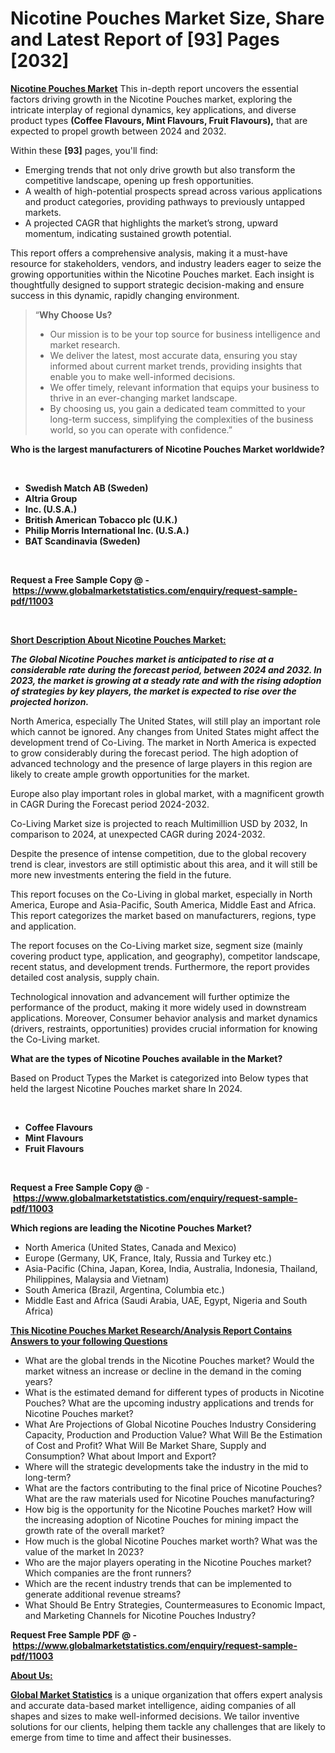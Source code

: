 <h1>Nicotine Pouches Market Size, Share and Latest Report of [93] Pages [2032]</h1>
<p><a href="https://www.globalmarketstatistics.com/market-reports/nicotine-pouches-market-11003"><strong>Nicotine Pouches Market</strong></a> This in-depth report uncovers the essential factors driving growth in the Nicotine Pouches market, exploring the intricate interplay of regional dynamics, key applications, and diverse product types <strong>(Coffee Flavours, Mint Flavours, Fruit Flavours),</strong> that are expected to propel growth between 2024 and 2032.</p>
<p>Within these <strong>[93]</strong> pages, you'll find:</p>
<ul>
<li>Emerging trends that not only drive growth but also transform the competitive landscape, opening up fresh opportunities.</li>
<li>A wealth of high-potential prospects spread across various applications and product categories, providing pathways to previously untapped markets.</li>
<li>A projected CAGR that highlights the market&rsquo;s strong, upward momentum, indicating sustained growth potential.</li>
</ul>
<p>This report offers a comprehensive analysis, making it a must-have resource for stakeholders, vendors, and industry leaders eager to seize the growing opportunities within the Nicotine Pouches market. Each insight is thoughtfully designed to support strategic decision-making and ensure success in this dynamic, rapidly changing environment.</p>
<blockquote class="">
<p>&ldquo;<strong>Why Choose Us? </strong></p>
<ul>
<li>Our mission is to be your top source for business intelligence and market research.</li>
<li>We deliver the latest, most accurate data, ensuring you stay informed about current market trends, providing insights that enable you to make well-informed decisions.</li>
<li>We offer timely, relevant information that equips your business to thrive in an ever-changing market landscape.</li>
<li>By choosing us, you gain a dedicated team committed to your long-term success, simplifying the complexities of the business world, so you can operate with confidence.&rdquo;</li>
</ul>
</blockquote>
<p><strong>Who is the largest manufacturers of Nicotine Pouches Market worldwide?</strong></p>
<p>&nbsp;</p>
<ul>
<li><strong>Swedish Match AB (Sweden)</strong></li>
<li><strong>Altria Group</strong></li>
<li><strong>Inc. (U.S.A.)</strong></li>
<li><strong>British American Tobacco plc (U.K.)</strong></li>
<li><strong>Philip Morris International Inc. (U.S.A.)</strong></li>
<li><strong>BAT Scandinavia (Sweden)</strong></li>
</ul>
<p>&nbsp;</p>
<p><strong>Request a Free Sample Copy @ -&nbsp;</strong><a href="https://www.globalmarketstatistics.com/enquiry/request-sample-pdf/11003"><strong>https://www.globalmarketstatistics.com/enquiry/request-sample-pdf/11003</strong></a></p>
<p>&nbsp;</p>
<p><strong><u>Short Description About Nicotine Pouches Market:</u></strong></p>
<p><strong><em>The Global Nicotine Pouches market is anticipated to rise at a considerable rate during the forecast period, between 2024 and 2032. In 2023, the market is growing at a steady rate and with the rising adoption of strategies by key players, the market is expected to rise over the projected horizon.</em></strong></p>
<p>North America, especially The United States, will still play an important role which cannot be ignored. Any changes from United States might affect the development trend of Co-Living. The market in North America is expected to grow considerably during the forecast period. The high adoption of advanced technology and the presence of large players in this region are likely to create ample growth opportunities for the market.</p>
<p>Europe also play important roles in global market, with a magnificent growth in CAGR During the Forecast period 2024-2032.</p>
<p>Co-Living Market size is projected to reach Multimillion USD by 2032, In comparison to 2024, at unexpected CAGR during 2024-2032.</p>
<p>Despite the presence of intense competition, due to the global recovery trend is clear, investors are still optimistic about this area, and it will still be more new investments entering the field in the future.</p>
<p>This report focuses on the Co-Living in global market, especially in North America, Europe and Asia-Pacific, South America, Middle East and Africa. This report categorizes the market based on manufacturers, regions, type and application.</p>
<p>The report focuses on the Co-Living market size, segment size (mainly covering product type, application, and geography), competitor landscape, recent status, and development trends. Furthermore, the report provides detailed cost analysis, supply chain.</p>
<p>Technological innovation and advancement will further optimize the performance of the product, making it more widely used in downstream applications. Moreover, Consumer behavior analysis and market dynamics (drivers, restraints, opportunities) provides crucial information for knowing the Co-Living market.</p>
<p><strong>What are the types of Nicotine Pouches available in the Market?</strong></p>
<p>Based on Product Types the Market is categorized into Below types that held the largest Nicotine Pouches market share In 2024.</p>
<p>&nbsp;</p>
<ul>
<li><strong>Coffee Flavours</strong></li>
<li><strong>Mint Flavours</strong></li>
<li><strong>Fruit Flavours</strong></li>
</ul>
<p>&nbsp;</p>
<p><strong>Request a Free Sample Copy @</strong>&nbsp;-&nbsp;<a href="https://www.globalmarketstatistics.com/enquiry/request-sample-pdf/11003"><strong>https://www.globalmarketstatistics.com/enquiry/request-sample-pdf/11003</strong></a></p>
<p><strong>Which regions are leading the Nicotine Pouches Market?</strong></p>
<ul>
<li>North America (United States, Canada and Mexico)</li>
<li>Europe (Germany, UK, France, Italy, Russia and Turkey etc.)</li>
<li>Asia-Pacific (China, Japan, Korea, India, Australia, Indonesia, Thailand, Philippines, Malaysia and Vietnam)</li>
<li>South America (Brazil, Argentina, Columbia etc.)</li>
<li>Middle East and Africa (Saudi Arabia, UAE, Egypt, Nigeria and South Africa)</li>
</ul>
<p><strong><u>This Nicotine Pouches Market Research/Analysis Report Contains Answers to your following Questions</u></strong></p>
<ul>
<li>What are the global trends in the Nicotine Pouches market? Would the market witness an increase or decline in the demand in the coming years?</li>
<li>What is the estimated demand for different types of products in Nicotine Pouches? What are the upcoming industry applications and trends for Nicotine Pouches market?</li>
<li>What Are Projections of Global Nicotine Pouches Industry Considering Capacity, Production and Production Value? What Will Be the Estimation of Cost and Profit? What Will Be Market Share, Supply and Consumption? What about Import and Export?</li>
<li>Where will the strategic developments take the industry in the mid to long-term?</li>
<li>What are the factors contributing to the final price of Nicotine Pouches? What are the raw materials used for Nicotine Pouches manufacturing?</li>
<li>How big is the opportunity for the Nicotine Pouches market? How will the increasing adoption of Nicotine Pouches for mining impact the growth rate of the overall market?</li>
<li>How much is the global Nicotine Pouches market worth? What was the value of the market In 2023?</li>
<li>Who are the major players operating in the Nicotine Pouches market? Which companies are the front runners?</li>
<li>Which are the recent industry trends that can be implemented to generate additional revenue streams?</li>
<li>What Should Be Entry Strategies, Countermeasures to Economic Impact, and Marketing Channels for Nicotine Pouches Industry?</li>
</ul>
<p><strong>Request Free Sample PDF @ -&nbsp;</strong><a href="https://www.globalmarketstatistics.com/enquiry/request-sample-pdf/11003"><strong>https://www.globalmarketstatistics.com/enquiry/request-sample-pdf/11003</strong></a></p>
<p><strong><u>About Us:</u></strong></p>
<p><a href="https://www.globalmarketstatistics.com/"><strong>Global Market Statistics</strong></a>&nbsp;is a unique organization that offers expert analysis and accurate data-based market intelligence, aiding companies of all shapes and sizes to make well-informed decisions. We tailor inventive solutions for our clients, helping them tackle any challenges that are likely to emerge from time to time and affect their businesses.</p>